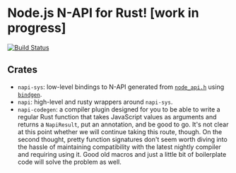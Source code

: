 # Node.js N-API for Rust! [work in progress]

[![Build Status][travis-badge]][travis-url]

## Crates

* `napi-sys`: low-level bindings to N-API generated from
  [`node_api.h`](https://github.com/nodejs/node/blob/master/src/node_api.h)
  using [`bindgen`](https://github.com/rust-lang-nursery/rust-bindgen).
* `napi`: high-level and rusty wrappers around `napi-sys`.
* `napi-codegen`: a compiler plugin designed for you to be able to write a
  regular Rust function that takes JavaScript values as arguments and returns a
  `NapiResult`, put an annotation, and be good to go.  It's not clear at this
  point whether we will continue taking this route, though.  On the second
  thought, pretty function signatures don't seem worth diving into the hassle
  of maintaining compatibility with the latest nightly compiler and requiring
  using it.  Good old macros and just a little bit of boilerplate code will
  solve the problem as well.

[travis-badge]: https://travis-ci.org/aqrln/napi-rs.svg?branch=master
[travis-url]: https://travis-ci.org/aqrln/napi-rs

